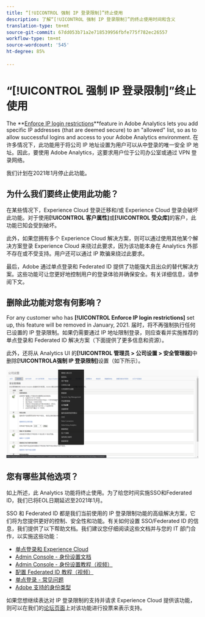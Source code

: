 ```yaml
---
title: “[!UICONTROL 强制 IP 登录限制]”终止使用
description: 了解“[!UICONTROL 强制 IP 登录限制]”的终止使用时间和含义
translation-type: tm+mt
source-git-commit: 67dd053b71a2e718539956fbfe775f782ec26557
workflow-type: tm+mt
source-wordcount: '545'
ht-degree: 85%

---
```



# “[!UICONTROL 强制 IP 登录限制]”终止使用

The **[Enforce IP login restrictions](/help/admin/company/security-manager.md)**feature in Adobe Analytics lets you add specific IP addresses (that are deemed secure) to an &quot;allowed&quot; list, so as to allow successful logins and access to your Adobe Analytics environment. 在许多情况下，此功能用于将公司 IP 地址设置为用户可以从中登录的唯一安全 IP 地址。因此，要使用 Adobe Analytics，这要求用户位于公司办公室或通过 VPN 登录网络。

我们计划在2021年1月停止此功能。

## 为什么我们要终止使用此功能？

在某些情况下，Experience Cloud 登录迁移和/或 Experience Cloud 登录会破坏此功能。对于使用&#x200B;**[!UICONTROL 客户属性]**&#x200B;或&#x200B;**[!UICONTROL 受众库]**&#x200B;的客户，此功能已知会受到破坏。

此外，如果您拥有多个 Experience Cloud 解决方案，则可以通过使用其他某个解决方案登录 Experience Cloud 来绕过此要求，因为该功能本身在 Analytics 外部不存在或不受支持。用户还可以通过 IP 欺骗来绕过此要求。

最后，Adobe 通过单点登录和 Federated ID 提供了功能强大且出众的替代解决方案。这些功能可让您更好地控制用户的登录体验并确保安全。有关详细信息，请参阅下文。

## 删除此功能对您有何影响？

For any customer who has **[!UICONTROL Enforce IP login restrictions]** set up, this feature will be removed in January, 2021. 届时，将不再强制执行任何已设置的 IP 登录限制。如果仍需要通过 IP 地址限制登录，则应查看并实施推荐的单点登录和 Federated ID 解决方案（下面提供了更多信息和资源）。

此外，还将从 Analytics UI 的&#x200B;**[!UICONTROL 管理员 > 公司设置 > 安全管理器]**&#x200B;中删除&#x200B;**[!UICONTROLA强制 IP 登录限制]**&#x200B;设置（如下所示）。

![](assets/sec-manager2.png)

## 您有哪些其他选项？

如上所述，此 Analytics 功能将终止使用。为了给您时间实施SSO和Federated ID，我们已将EOL日期延迟至2021年1月。

SSO 和 Federated ID 都是我们当前使用的 IP 登录限制功能的高级解决方案，它们将为您提供更好的控制、安全性和功能。有关如何设置 SSO/Federated ID 的信息，我们提供了以下帮助文档。我们建议您仔细阅读这些文档并与您的 IT 部门合作，以实施这些功能：

* [单点登录和 Experience Cloud](https://spark.adobe.com/page/JeSB8EPEQIvjD/)
* [Admin Console - 身份设置文档](https://helpx.adobe.com/cn/enterprise/using/set-up-identity.html)
* [Admin Console - 身份设置教程（视频）](https://helpx.adobe.com/cn/enterprise/how-to/identity-directories-domains.html?playlist=/ccx/v1/collection/product/enterprise/topics/enterprise-identity/collection.ccx.js&amp;ref=helpx.adobe.com)
* [配置 Federated ID 教程（视频）](https://helpx.adobe.com/cn/enterprise/how-to/identity-configure-ids.html?playlist=/ccx/v1/collection/product/enterprise/topics/enterprise-identity/collection.ccx.js&amp;ref=helpx.adobe.com)
* [单点登录 - 常见问题](https://helpx.adobe.com/cn/enterprise/using/sso-faq.html)
* [Adobe 支持的身份类型](https://helpx.adobe.com/cn/enterprise/using/identity.html)

如果您想继续表达对 IP 登录限制的支持并请求 Experience Cloud 提供该功能，则可以在我们的[论坛页面](https://forums.adobe.com/ideas/11648)上对该功能进行投票来表示支持。
